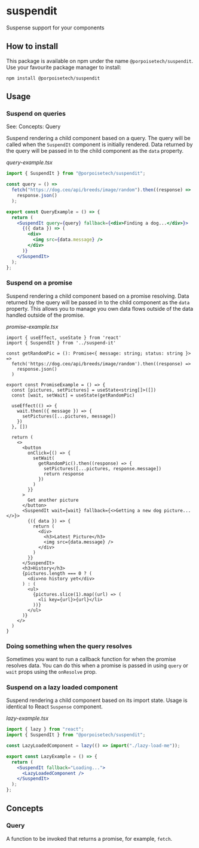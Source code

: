 # suspendit

Suspense support for your components

## How to install

This package is available on npm under the name `@porpoisetech/suspendit`. Use your favourite package manager to install:

```
npm install @porpoisetech/suspendit
```

## Usage

### Suspend on queries

See: Concepts: Query

Suspend rendering a child component based on a query. The query will be called when the `SuspendIt` component is initially rendered. Data returned by the query will be passed in to the child component as the `data` property.

_query-example.tsx_

```jsx
import { SuspendIt } from "@porpoisetech/suspendit";

const query = () =>
  fetch("https://dog.ceo/api/breeds/image/random").then((response) =>
    response.json()
  );

export const QueryExample = () => {
  return (
    <SuspendIt query={query} fallback={<div>Finding a dog...</div>}>
      {({ data }) => (
        <div>
          <img src={data.message} />
        </div>
      )}
    </SuspendIt>
  );
};
```

### Suspend on a promise

Suspend rendering a child component based on a promise resolving. Data returned by the query will be passed in to the child component as the `data` property. This allows you to manage you own data flows outside of the data handled outside of the promise.

_promise-example.tsx_

```
import { useEffect, useState } from 'react'
import { SuspendIt } from '../suspend-it'

const getRandomPic = (): Promise<{ message: string; status: string }> =>
  fetch('https://dog.ceo/api/breeds/image/random').then((response) =>
    response.json()
  )

export const PromiseExample = () => {
  const [pictures, setPictures] = useState<string[]>([])
  const [wait, setWait] = useState(getRandomPic)

  useEffect(() => {
    wait.then(({ message }) => {
      setPictures([...pictures, message])
    })
  }, [])

  return (
    <>
      <button
        onClick={() => {
          setWait(
            getRandomPic().then((response) => {
              setPictures([...pictures, response.message])
              return response
            })
          )
        }}
      >
        Get another picture
      </button>
      <SuspendIt wait={wait} fallback={<>Getting a new dog picture...</>}>
        {({ data }) => {
          return (
            <div>
              <h3>Latest Picture</h3>
              <img src={data.message} />
            </div>
          )
        }}
      </SuspendIt>
      <h3>History</h3>
      {pictures.length === 0 ? (
        <div>no history yet</div>
      ) : (
        <ul>
          {pictures.slice(1).map((url) => (
            <li key={url}>{url}</li>
          ))}
        </ul>
      )}
    </>
  )
}
```

### Doing something when the query resolves

Sometimes you want to run a callback function for when the promise resolves data. You can do this when a promise is passed in using `query` or `wait`
props using the `onResolve` prop.

### Suspend on a lazy loaded component

Suspend rendering a child component based on its import state. Usage is identical to React `Suspense` component.

_lazy-example.tsx_

```jsx
import { lazy } from "react";
import { SuspendIt } from "@porpoisetech/suspendit";

const LazyLoadedComponent = lazy(() => import("./lazy-load-me"));

export const LazyExample = () => {
  return (
    <SuspendIt fallback="Loading...">
      <LazyLoadedComponent />
    </SuspendIt>
  );
};
```

## Concepts

### Query

A function to be invoked that returns a promise, for example, `fetch`.
